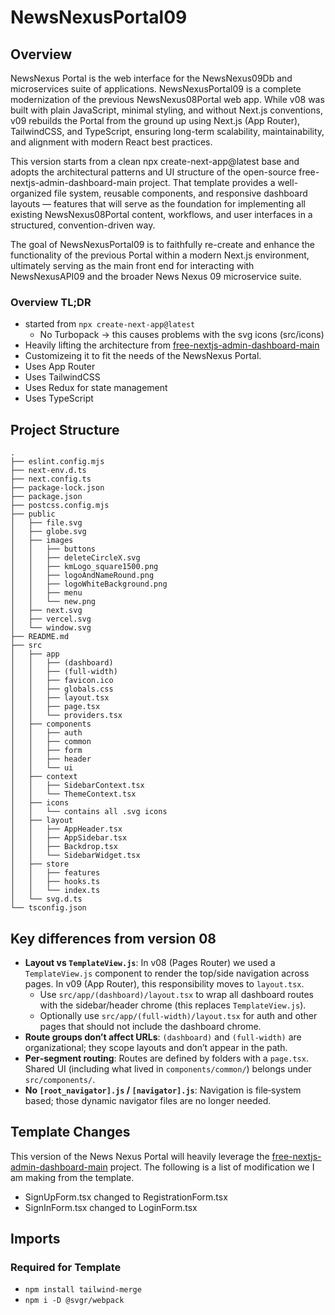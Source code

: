 # NewsNexusPortal09

## Overview

NewsNexus Portal is the web interface for the NewsNexus09Db and microservices suite of applications.
NewsNexusPortal09 is a complete modernization of the previous NewsNexus08Portal web app.
While v08 was built with plain JavaScript, minimal styling, and without Next.js conventions, v09 rebuilds the Portal from the ground up using Next.js (App Router), TailwindCSS, and TypeScript, ensuring long-term scalability, maintainability, and alignment with modern React best practices.

This version starts from a clean npx create-next-app@latest base and adopts the architectural patterns and UI structure of the open-source free-nextjs-admin-dashboard-main project. That template provides a well-organized file system, reusable components, and responsive dashboard layouts — features that will serve as the foundation for implementing all existing NewsNexus08Portal content, workflows, and user interfaces in a structured, convention-driven way.

The goal of NewsNexusPortal09 is to faithfully re-create and enhance the functionality of the previous Portal within a modern Next.js environment, ultimately serving as the main front end for interacting with NewsNexusAPI09 and the broader News Nexus 09 microservice suite.

### Overview TL;DR

- started from `npx create-next-app@latest`
  - No Turbopack -> this causes problems with the svg icons (src/icons)
- Heavily lifting the architecture from [free-nextjs-admin-dashboard-main](https://tailadmin.com/download)
- Customizeing it to fit the needs of the NewsNexus Portal.
- Uses App Router
- Uses TailwindCSS
- Uses Redux for state management
- Uses TypeScript

## Project Structure

```
.
├── eslint.config.mjs
├── next-env.d.ts
├── next.config.ts
├── package-lock.json
├── package.json
├── postcss.config.mjs
├── public
│   ├── file.svg
│   ├── globe.svg
│   ├── images
│   │   ├── buttons
│   │   ├── deleteCircleX.svg
│   │   ├── kmLogo_square1500.png
│   │   ├── logoAndNameRound.png
│   │   ├── logoWhiteBackground.png
│   │   ├── menu
│   │   └── new.png
│   ├── next.svg
│   ├── vercel.svg
│   └── window.svg
├── README.md
├── src
│   ├── app
│   │   ├── (dashboard)
│   │   ├── (full-width)
│   │   ├── favicon.ico
│   │   ├── globals.css
│   │   ├── layout.tsx
│   │   ├── page.tsx
│   │   └── providers.tsx
│   ├── components
│   │   ├── auth
│   │   ├── common
│   │   ├── form
│   │   ├── header
│   │   └── ui
│   ├── context
│   │   ├── SidebarContext.tsx
│   │   └── ThemeContext.tsx
│   ├── icons
│   │   └── contains all .svg icons
│   ├── layout
│   │   ├── AppHeader.tsx
│   │   ├── AppSidebar.tsx
│   │   ├── Backdrop.tsx
│   │   └── SidebarWidget.tsx
│   ├── store
│   │   ├── features
│   │   ├── hooks.ts
│   │   └── index.ts
│   └── svg.d.ts
└── tsconfig.json
```

## Key differences from version 08

- **Layout vs `TemplateView.js`**: In v08 (Pages Router) we used a `TemplateView.js` component to render the top/side navigation across pages. In v09 (App Router), this responsibility moves to `layout.tsx`.
  - Use `src/app/(dashboard)/layout.tsx` to wrap all dashboard routes with the sidebar/header chrome (this replaces `TemplateView.js`).
  - Optionally use `src/app/(full-width)/layout.tsx` for auth and other pages that should not include the dashboard chrome.
- **Route groups don’t affect URLs**: `(dashboard)` and `(full-width)` are organizational; they scope layouts and don’t appear in the path.
- **Per‑segment routing**: Routes are defined by folders with a `page.tsx`. Shared UI (including what lived in `components/common/`) belongs under `src/components/`.
- **No `[root_navigator].js` / `[navigator].js`**: Navigation is file‑system based; those dynamic navigator files are no longer needed.

## Template Changes

This version of the News Nexus Portal will heavily leverage the [free-nextjs-admin-dashboard-main](https://tailadmin.com/download) project. The following is a list of modification we I am making from the template.

- SignUpForm.tsx changed to RegistrationForm.tsx
- SignInForm.tsx changed to LoginForm.tsx

## Imports

### Required for Template

- `npm install tailwind-merge`
- `npm i -D @svgr/webpack`
